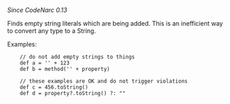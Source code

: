 *Since CodeNarc 0.13*

Finds empty string literals which are being added. This is an
inefficient way to convert any type to a String.

Examples:

        // do not add empty strings to things
        def a = '' + 123
        def b = method('' + property)

        // these examples are OK and do not trigger violations
        def c = 456.toString()
        def d = property?.toString() ?: ""
